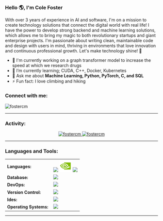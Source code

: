 <link rel="stylesheet" type='text/css' href="https://cdn.jsdelivr.net/gh/devicons/devicon@latest/devicon.min.css" />

### Hello 🌎, I'm Cole Foster

With over 3 years of experience in AI and software, I'm on a mission to create technology solutions that connect the digital world with real life! I have the power to develop strong backend and machine learning solutions, which allows me to bring my magic to both revolutionary startups and giant enterprise projects. I'm passionate about writing clean, maintainable code and design with users in mind, thriving in environments that love innovation and continuous professional growth. Let's make technology shine! 🚀


  - 🔭 I'm currently working on a graph transformer model to increase the speed at which we research drugs
  - 🌱 I’m currently learning; CUDA, C++, Docker, Kubernetes
  - 💬 Ask me about **Machine Learning, Python, PyTorch, C, and SQL**
  - ⚡ Fun fact: I love climbing and hiking

<h3 align="left">Connect with me:</h3>
<a href="https://www.linkedin.com/cole-michael-foster" target="blank"><i align="center" class="devicon-linkedin-plain colored" alt="Cole_Foster" height="40" width="60" ></i>
</a>
<p align="left"> <img src="https://komarev.com/ghpvc/?username=fostercm&label=Profile%20views&color=0e75b6&style=flat" alt="fostercm" /> </p>


------
<h3 align="left">Activity:</h3>

<div align="center">
  <a href="https://github.com/fostercm">
    <img height="180em" src="https://github-readme-stats.vercel.app/api/top-langs?username=fostercm&show_icons=true&locale=en&layout=compact&theme=tokyonight&v=7" alt="fostercm"/>
    <img height="180em" src="https://github-readme-stats.vercel.app/api?username=fostercm&show_icons=true&locale=en&layout=compact&theme=tokyonight" alt="fostercm"/>
  </a>
</div>

------
<h3 align="left">Languages and Tools:</h3>
<table>
    <tr>
        <td style="font-weight: bold; padding-right: 10px; vertical-align: center; border: none;">Languages:</td>
        <td><img height="40" src="https://skillicons.dev/icons?i=python,pytorch,c"/>&nbsp;<img src="cuda.svg", style="height: 40px"/>&nbsp;<img height="40" src="https://skillicons.dev/icons?i=java,r,matlab"/></td>
    </tr>
    <tr>
        <td style="font-weight: bold; padding-right: 10px; vertical-align: center; border: none;">Database:</td>
        <td><img height="40" src="https://skillicons.dev/icons?i=mysql,postgresql"/></td>
    </tr>
    <tr>
        <td style="font-weight: bold; padding-right: 10px; vertical-align: center; border: none;">DevOps:</td>
        <td><img height="40" src="https://skillicons.dev/icons?i=docker,kubernetes,fastapi"/></td>
    </tr>
    <tr>
        <td style="font-weight: bold; padding-right: 10px; vertical-align: center; border: none;">Version Control:</td>
        <td><img height="40" src="https://skillicons.dev/icons?i=git,github,cmake"/></td>
    </tr>
    <tr>
        <td style="font-weight: bold; padding-right: 10px; vertical-align: center; border: none;">Ides:</td>
        <td><img height="40" src="https://skillicons.dev/icons?i=vscode,clion,idea"/></td>
    </tr>
    <tr>
        <td style="font-weight: bold; padding-right: 10px; vertical-align: center; border: none;">Operating Systems:</td>
        <td><img height="40" src="https://skillicons.dev/icons?i=windows,ubuntu,linux"/></td>
    </tr>
</table>

------
